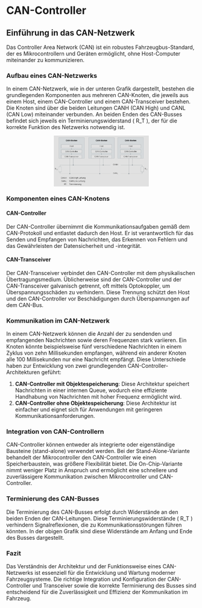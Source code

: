 # CAN-Controller

## Einführung in das CAN-Netzwerk

Das Controller Area Network (CAN) ist ein robustes Fahrzeugbus-Standard, der es Mikrocontrollern und Geräten ermöglicht, ohne Host-Computer miteinander zu kommunizieren.

### Aufbau eines CAN-Netzwerks

In einem CAN-Netzwerk, wie in der unteren Grafik dargestellt, bestehen die grundlegenden Komponenten aus mehreren CAN-Knoten, die jeweils aus einem Host, einem CAN-Controller und einem CAN-Transceiver bestehen. Die Knoten sind über die beiden Leitungen CANH (CAN High) und CANL (CAN Low) miteinander verbunden. An beiden Enden des CAN-Busses befindet sich jeweils ein Terminierungswiderstand \( R_T \), der für die korrekte Funktion des Netzwerks notwendig ist.

<img src="./image/README/1712018663985.png" alt="CAN-Knoten" style="max-width:50%; display: block; margin: 0 auto;" />

### Komponenten eines CAN-Knotens

#### CAN-Controller

Der CAN-Controller übernimmt die Kommunikationsaufgaben gemäß dem CAN-Protokoll und entlastet dadurch den Host. Er ist verantwortlich für das Senden und Empfangen von Nachrichten, das Erkennen von Fehlern und das Gewährleisten der Datensicherheit und -integrität.

#### CAN-Transceiver

Der CAN-Transceiver verbindet den CAN-Controller mit dem physikalischen Übertragungsmedium. Üblicherweise sind der CAN-Controller und der CAN-Transceiver galvanisch getrennt, oft mittels Optokoppler, um Überspannungsschäden zu verhindern. Diese Trennung schützt den Host und den CAN-Controller vor Beschädigungen durch Überspannungen auf dem CAN-Bus.

### Kommunikation im CAN-Netzwerk

In einem CAN-Netzwerk können die Anzahl der zu sendenden und empfangenden Nachrichten sowie deren Frequenzen stark variieren. Ein Knoten könnte beispielsweise fünf verschiedene Nachrichten in einem Zyklus von zehn Millisekunden empfangen, während ein anderer Knoten alle 100 Millisekunden nur eine Nachricht empfängt. Diese Unterschiede haben zur Entwicklung von zwei grundlegenden CAN-Controller-Architekturen geführt:

1. **CAN-Controller mit Objektespeicherung**: Diese Architektur speichert Nachrichten in einer internen Queue, wodurch eine effiziente Handhabung von Nachrichten mit hoher Frequenz ermöglicht wird.
2. **CAN-Controller ohne Objektespeicherung**: Diese Architektur ist einfacher und eignet sich für Anwendungen mit geringeren Kommunikationsanforderungen.

### Integration von CAN-Controllern

CAN-Controller können entweder als integrierte oder eigenständige Bausteine (stand-alone) verwendet werden. Bei der Stand-Alone-Variante behandelt der Mikrocontroller den CAN-Controller wie einen Speicherbaustein, was größere Flexibilität bietet. Die On-Chip-Variante nimmt weniger Platz in Anspruch und ermöglicht eine schnellere und zuverlässigere Kommunikation zwischen Mikrocontroller und CAN-Controller.

### Terminierung des CAN-Busses

Die Terminierung des CAN-Busses erfolgt durch Widerstände an den beiden Enden der CAN-Leitungen. Diese Terminierungswiderstände \( R_T \) verhindern Signalreflexionen, die zu Kommunikationsstörungen führen könnten. In der obigen Grafik sind diese Widerstände am Anfang und Ende des Busses dargestellt.

### Fazit

Das Verständnis der Architektur und der Funktionsweise eines CAN-Netzwerks ist essenziell für die Entwicklung und Wartung moderner Fahrzeugsysteme. Die richtige Integration und Konfiguration der CAN-Controller und Transceiver sowie die korrekte Terminierung des Busses sind entscheidend für die Zuverlässigkeit und Effizienz der Kommunikation im Fahrzeug.

